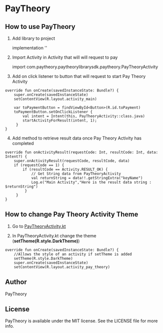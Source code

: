
# PayTheory

## How to use PayTheory

1. Add library to project

    implementation ''

2. Import Activity in Activity that will will request to pay

	import com.paytheory.paytheorylibrarysdk.paytheory.PayTheoryActivity

3. Add on click listener to button that will request to start Pay Theory Activity

```
override fun onCreate(savedInstanceState: Bundle?) {
    super.onCreate(savedInstanceState)
    setContentView(R.layout.activity_main)

    var toPaymentButton = findViewById<Button>(R.id.toPayment)
    toPaymentButton.setOnClickListener {
        val intent = Intent(this, PayTheoryActivity::class.java)
        startActivityForResult(intent, 1);
	 }
}
```

4. Add method to retrieve result data once Pay Theory Activity has completed

```
override fun onActivityResult(requestCode: Int, resultCode: Int, data: Intent?) {
    super.onActivityResult(requestCode, resultCode, data)
    if (requestCode == 1) {
        if (resultCode == Activity.RESULT_OK) {
            // Get String data from PayTheoryActivity
            val returnString = data!!.getStringExtra("keyName")
            Log.e("Main Activity","Here is the result data string : $returnString")
	     }
	 }
}
```

## How to change Pay Theory Activity Theme
1. Go to [PayTheoryActivity.kt ](https://github.com/pay-theory/pay-theory-android/blob/main/PayTheorySDK/src/main/java/com/paytheory/paytheorylibrarysdk/paytheory/PayTheoryActivity.kt)

2. In PayTheoryActivity.kt change the theme (**setTheme(R.style.DarkTheme)**)

```
override fun onCreate(savedInstanceState: Bundle?) {
    //Allows the style of an activity if setTheme is added
    setTheme(R.style.DarkTheme)
    super.onCreate(savedInstanceState)
    setContentView(R.layout.activity_pay_theory)
```

## Author

PayTheory

## License

PayTheory is available under the MIT license. See the LICENSE file for more info.